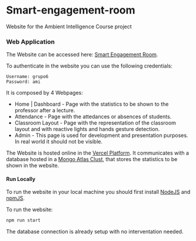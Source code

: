 # Smart-engagement-room

Website for the Ambient Intelligence Course project

### Web Application

The Website can be accessed here: [Smart Engagement Room](https://smart-engagement-room.vercel.app/).

To authenticate in the website you can use the following credentials:

```
Username: grupo6
Password: ami
```

It is composed by 4 Webpages:
- Home | Dashboard - Page with the statistics to be shown to the professor after a lecture.
- Attendance - Page with the attedances or absences of students.
- Classroom Layout - Page with the representation of the classroom layout and with reactive lights
and hands gesture detection.
- Admin - This page is used for development and presentation purposes. In real world it should not be visible.

The Website is hosted online in the [Vercel Platform](https://vercel.com).
It communicates with a database hosted in a [Mongo Atlas Clust](https://www.mongodb.com/atlas),
that stores the statistics to be shown in the website.

#### Run Locally

To run the website in your local machine you should first install [NodeJS](https://nodejs.org/en) and [npmJS](https://www.npmjs.com/).

To run the website:

```bash
npm run start
```
The database connection is already setup with no interventation needed.
